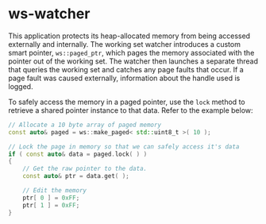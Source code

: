 # ws-watcher
This application protects its heap-allocated memory from being accessed externally and internally. The working set watcher introduces a custom smart pointer, `ws::paged_ptr`, which pages the memory associated with the pointer out of the working set. The watcher then launches a separate thread that queries the working set and catches any page faults that occur. If a page fault was caused externally, information about the handle used is logged.

To safely access the memory in a paged pointer, use the `lock` method to retrieve a shared pointer instance to that data. Refer to the example below:
```cpp
// Allocate a 10 byte array of paged memory
const auto& paged = ws::make_paged< std::uint8_t >( 10 );

// Lock the page in memory so that we can safely access it's data
if ( const auto& data = paged.lock( ) )
{
    // Get the raw pointer to the data.
    const auto& ptr = data.get( );

    // Edit the memory
    ptr[ 0 ] = 0xFF;
    ptr[ 1 ] = 0xFF;
}
```
